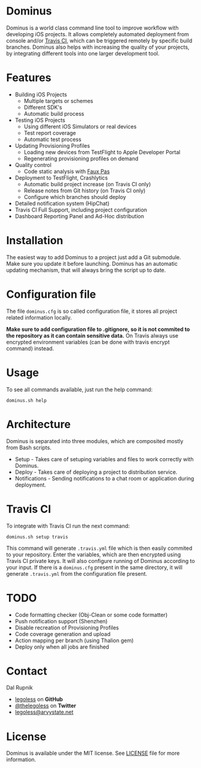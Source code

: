 Dominus
=======

Dominus is a world class command line tool to improve workflow with developing iOS projects. It allows completely automated deployment from console and/or [Travis CI](https://travis-ci.com), which can be triggered remotely by specific build branches. Dominus also helps with increasing the quality of your projects, by integrating different tools into one larger development tool.

# Features

- Building iOS Projects
  - Multiple targets or schemes
  - Different SDK's
  - Automatic build process
- Testing iOS Projects
  - Using different iOS Simulators or real devices
  - Test report coverage
  - Automatic test process
- Updating Provisioning Profiles
  - Loading new devices from TestFlight to Apple Developer Portal
  - Regenerating provisioning profiles on demand
- Quality control
  - Code static analysis with [Faux Pas](http://fauxpasapp.com/)
- Deployment to TestFlight, Crashlytics
  - Automatic build project increase (on Travis CI only)
  - Release notes from Git history (on Travis CI only)
  - Configure which branches should deploy
- Detailed notification system (HipChat)
- Travis CI Full Support, including project configuration
- Dashboard Reporting Panel and Ad-Hoc distribution

# Installation

The easiest way to add Dominus to a project just add a Git submodule. Make sure you update it before launching. Dominus has an automatic updating mechanism, that will always bring the script up to date.

# Configuration file

The file `dominus.cfg` is so called configuration file, it stores all project related information locally.

**Make sure to add configuration file to .gitignore, so it is not commited to the repository as it can contain sensitive data.** On Travis always use encrypted environment variables (can be done with travis encrypt command) instead.

# Usage

To see all commands available, just run the help command:

`dominus.sh help`

# Architecture

Dominus is separated into three modules, which are composited mostly from Bash scripts.

- Setup - Takes care of setuping variables and files to work correctly with Dominus.
- Deploy - Takes care of deploying a project to distribution service.
- Notifications - Sending notifications to a chat room or application during deployment.

# Travis CI

To integrate with Travis CI run the next command:

`dominus.sh setup travis`

This command will generate `.travis.yml` file which is then easily commited to your repository. Enter the variables, which are then encrypted using Travis CI private keys. It will also configure running of Dominus according to your input. If there is a `dominus.cfg` present in the same directory, it will generate `.travis.yml` from the configuration file present.

# TODO

- Code formatting checker (Obj-Clean or some code formatter)
- Push notification support (Shenzhen)
- Disable recreation of Provisioning Profiles
- Code coverage generation and upload
- Action mapping per branch (using Thalion gem)
- Deploy only when all jobs are finished

Contact
======

Dal Rupnik

- [legoless](https://github.com/legoless) on **GitHub**
- [@thelegoless](https://twitter.com/thelegoless) on **Twitter**
- [legoless@arvystate.net](mailto:legoless@arvystate.net)

License
======

Dominus is available under the MIT license. See [LICENSE](https://github.com/Legoless/Dominus/blob/master/LICENSE) file for more information.
